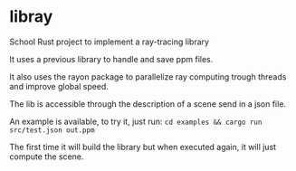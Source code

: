# libray
School Rust project to implement a ray-tracing library

It uses a previous library to handle and save ppm files.

It also uses the rayon package to parallelize ray computing trough threads and improve global speed.

The lib is accessible through the description of a scene send in a json file.

An example is available, to try it, just run:
`cd examples && cargo run src/test.json out.ppm`

The first time it will build the library but when executed again, it will just compute the scene.
